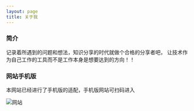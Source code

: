 ```yaml
---
layout: page
title: 关于我 
---
```


### 简介
记录着所遇到的问题和想法，知识分享的时代就做个合格的分享者吧， 
让技术作为自己工作的工具而不是工作本身是想要达到的方向！！

### 网站手机版
本网站已经进行了手机版的适配，手机版网站可扫码进入

![网站](http://ou3sec0jp.bkt.clouddn.com/cli_500px.png)







